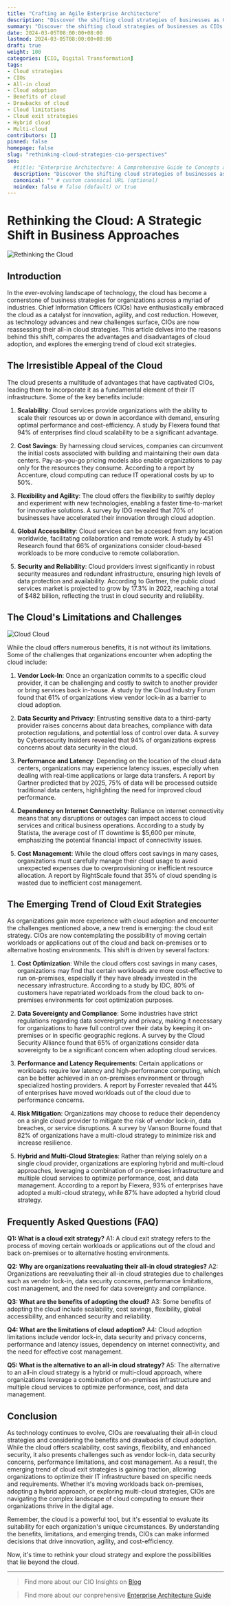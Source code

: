 ```yaml
---
title: "Crafting an Agile Enterprise Architecture"
description: "Discover the shifting cloud strategies of businesses as CIOs reevaluate all-in cloud approaches. Explore the benefits and drawbacks of cloud adoption, limitations, and the emerging trend of cloud exit strategies in this comprehensive guide."
summary: "Discover the shifting cloud strategies of businesses as CIOs reevaluate all-in cloud approaches. Explore the benefits and drawbacks of cloud adoption, limitations, and the emerging trend of cloud exit strategies in this comprehensive guide."
date: 2024-03-05T08:00:00+08:00
lastmod: 2024-03-05T08:00:00+08:00
draft: true
weight: 100
categories: [CIO, Digital Transformation]
tags: 
- Cloud strategies
- CIOs
- All-in cloud
- Cloud adoption
- Benefits of cloud
- Drawbacks of cloud
- Cloud limitations
- Cloud exit strategies
- Hybrid cloud
- Multi-cloud
contributors: []
pinned: false
homepage: false
slug: "rethinking-cloud-strategies-cio-perspectives"
seo:
  #title: "Enterprise Architecture: A Comprehensive Guide to Concepts and Industry Practices" # custom title (optional)
  description: "Discover the shifting cloud strategies of businesses as CIOs reevaluate all-in cloud approaches. Explore the benefits and drawbacks of cloud adoption, limitations, and the emerging trend of cloud exit strategies in this comprehensive guide." # custom description (recommended)
  canonical: "" # custom canonical URL (optional)
  noindex: false # false (default) or true
---
```


# Rethinking the Cloud: A Strategic Shift in Business Approaches

![Rethinking the Cloud](https://cdn.sa.net/2024/02/29/x9uI1cD7rhUFNYG.png)

## Introduction

In the ever-evolving landscape of technology, the cloud has become a cornerstone of business strategies for organizations across a myriad of industries. Chief Information Officers (CIOs) have enthusiastically embraced the cloud as a catalyst for innovation, agility, and cost reduction. However, as technology advances and new challenges surface, CIOs are now reassessing their all-in cloud strategies. This article delves into the reasons behind this shift, compares the advantages and disadvantages of cloud adoption, and explores the emerging trend of cloud exit strategies.

## The Irresistible Appeal of the Cloud

The cloud presents a multitude of advantages that have captivated CIOs, leading them to incorporate it as a fundamental element of their IT infrastructure. Some of the key benefits include:

1. **Scalability**: Cloud services provide organizations with the ability to scale their resources up or down in accordance with demand, ensuring optimal performance and cost-efficiency. A study by Flexera found that 94% of enterprises find cloud scalability to be a significant advantage.

2. **Cost Savings**: By harnessing cloud services, companies can circumvent the initial costs associated with building and maintaining their own data centers. Pay-as-you-go pricing models also enable organizations to pay only for the resources they consume. According to a report by Accenture, cloud computing can reduce IT operational costs by up to 50%.

3. **Flexibility and Agility**: The cloud offers the flexibility to swiftly deploy and experiment with new technologies, enabling a faster time-to-market for innovative solutions. A survey by IDG revealed that 70% of businesses have accelerated their innovation through cloud adoption.

4. **Global Accessibility**: Cloud services can be accessed from any location worldwide, facilitating collaboration and remote work. A study by 451 Research found that 66% of organizations consider cloud-based workloads to be more conducive to remote collaboration.

5. **Security and Reliability**: Cloud providers invest significantly in robust security measures and redundant infrastructure, ensuring high levels of data protection and availability. According to Gartner, the public cloud services market is projected to grow by 17.3% in 2022, reaching a total of $482 billion, reflecting the trust in cloud security and reliability.

## The Cloud's Limitations and Challenges

![Cloud Cloud](https://cdn.sa.net/2024/02/29/Fh7Y1MUIm35GkJt.png)

While the cloud offers numerous benefits, it is not without its limitations. Some of the challenges that organizations encounter when adopting the cloud include:

1. **Vendor Lock-In**: Once an organization commits to a specific cloud provider, it can be challenging and costly to switch to another provider or bring services back in-house. A study by the Cloud Industry Forum found that 61% of organizations view vendor lock-in as a barrier to cloud adoption.

2. **Data Security and Privacy**: Entrusting sensitive data to a third-party provider raises concerns about data breaches, compliance with data protection regulations, and potential loss of control over data. A survey by Cybersecurity Insiders revealed that 94% of organizations express concerns about data security in the cloud.

3. **Performance and Latency**: Depending on the location of the cloud data centers, organizations may experience latency issues, especially when dealing with real-time applications or large data transfers. A report by Gartner predicted that by 2025, 75% of data will be processed outside traditional data centers, highlighting the need for improved cloud performance.

4. **Dependency on Internet Connectivity**: Reliance on internet connectivity means that any disruptions or outages can impact access to cloud services and critical business operations. According to a study by Statista, the average cost of IT downtime is $5,600 per minute, emphasizing the potential financial impact of connectivity issues.

5. **Cost Management**: While the cloud offers cost savings in many cases, organizations must carefully manage their cloud usage to avoid unexpected expenses due to overprovisioning or inefficient resource allocation. A report by RightScale found that 35% of cloud spending is wasted due to inefficient cost management.

## The Emerging Trend of Cloud Exit Strategies

As organizations gain more experience with cloud adoption and encounter the challenges mentioned above, a new trend is emerging: the cloud exit strategy. CIOs are now contemplating the possibility of moving certain workloads or applications out of the cloud and back on-premises or to alternative hosting environments. This shift is driven by several factors:

1. **Cost Optimization**: While the cloud offers cost savings in many cases, organizations may find that certain workloads are more cost-effective to run on-premises, especially if they have already invested in the necessary infrastructure. According to a study by IDC, 80% of customers have repatriated workloads from the cloud back to on-premises environments for cost optimization purposes.

2. **Data Sovereignty and Compliance**: Some industries have strict regulations regarding data sovereignty and privacy, making it necessary for organizations to have full control over their data by keeping it on-premises or in specific geographic regions. A survey by the Cloud Security Alliance found that 65% of organizations consider data sovereignty to be a significant concern when adopting cloud services.

3. **Performance and Latency Requirements**: Certain applications or workloads require low latency and high-performance computing, which can be better achieved in an on-premises environment or through specialized hosting providers. A report by Forrester revealed that 44% of enterprises have moved workloads out of the cloud due to performance concerns.

4. **Risk Mitigation**: Organizations may choose to reduce their dependency on a single cloud provider to mitigate the risk of vendor lock-in, data breaches, or service disruptions. A survey by Vanson Bourne found that 82% of organizations have a multi-cloud strategy to minimize risk and increase resilience.

5. **Hybrid and Multi-Cloud Strategies**: Rather than relying solely on a single cloud provider, organizations are exploring hybrid and multi-cloud approaches, leveraging a combination of on-premises infrastructure and multiple cloud services to optimize performance, cost, and data management. According to a report by Flexera, 93% of enterprises have adopted a multi-cloud strategy, while 87% have adopted a hybrid cloud strategy.

## Frequently Asked Questions (FAQ)

**Q1: What is a cloud exit strategy?**
A1: A cloud exit strategy refers to the process of moving certain workloads or applications out of the cloud and back on-premises or to alternative hosting environments.

**Q2: Why are organizations reevaluating their all-in cloud strategies?**
A2: Organizations are reevaluating their all-in cloud strategies due to challenges such as vendor lock-in, data security concerns, performance limitations, cost management, and the need for data sovereignty and compliance.

**Q3: What are the benefits of adopting the cloud?**
A3: Some benefits of adopting the cloud include scalability, cost savings, flexibility, global accessibility, and enhanced security and reliability.

**Q4: What are the limitations of cloud adoption?**
A4: Cloud adoption limitations include vendor lock-in, data security and privacy concerns, performance and latency issues, dependency on internet connectivity, and the need for effective cost management.

**Q5: What is the alternative to an all-in cloud strategy?**
A5: The alternative to an all-in cloud strategy is a hybrid or multi-cloud approach, where organizations leverage a combination of on-premises infrastructure and multiple cloud services to optimize performance, cost, and data management.

## Conclusion

As technology continues to evolve, CIOs are reevaluating their all-in cloud strategies and considering the benefits and drawbacks of cloud adoption. While the cloud offers scalability, cost savings, flexibility, and enhanced security, it also presents challenges such as vendor lock-in, data security concerns, performance limitations, and cost management. As a result, the emerging trend of cloud exit strategies is gaining traction, allowing organizations to optimize their IT infrastructure based on specific needs and requirements. Whether it's moving workloads back on-premises, adopting a hybrid approach, or exploring multi-cloud strategies, CIOs are navigating the complex landscape of cloud computing to ensure their organizations thrive in the digital age.

Remember, the cloud is a powerful tool, but it's essential to evaluate its suitability for each organization's unique circumstances. By understanding the benefits, limitations, and emerging trends, CIOs can make informed decisions that drive innovation, agility, and cost-efficiency.

Now, it's time to rethink your cloud strategy and explore the possibilities that lie beyond the cloud.

---

> Find more about our CIO Insights on [Blog](/tags/cio/)

> Find more about our conprehensive [Enterprise Architecture Guide](/docs/ultimate-guides/chapter-1.1-introduction-of-enterprise-architecture/)